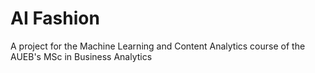 # AI Fashion
 A project for the Machine Learning and Content Analytics course of the AUEB's MSc in Business Analytics
